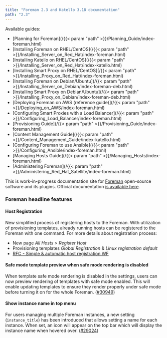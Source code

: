 ```yaml
---
title: "Foreman 2.3 and Katello 3.18 documentation"
path: "2.3"
---
```


Available guides:

* [Planning for Foreman](/{{< param "path" >}}/Planning_Guide/index-foreman.html)
* [Installing Foreman on RHEL/CentOS](/{{< param "path" >}}/Installing_Server_on_Red_Hat/index-foreman.html)
* [Installing Katello on RHEL/CentOS](/{{< param "path" >}}/Installing_Server_on_Red_Hat/index-katello.html)
* [Installing Smart Proxy on RHEL/CentOS](/{{< param "path" >}}/Installing_Proxy_on_Red_Hat/index-foreman.html)
* [Installing Foreman on Debian/Ubuntu](/{{< param "path" >}}/Installing_Server_on_Debian/index-foreman-deb.html)
* [Installing Smart Proxy on Debian/Ubuntu](/{{< param "path" >}}/Installing_Proxy_on_Debian/index-foreman-deb.html)
* [Deploying Foreman on AWS (reference guide)](/{{< param "path" >}}/Deploying_on_AWS/index-foreman.html)
* [Configuring Smart Proxies with a Load Balancer](/{{< param "path" >}}/Configuring_Load_Balancer/index-foreman.html)
* [Provisioning Guide](/{{< param "path" >}}/Provisioning_Guide/index-foreman.html)
* [Content Management Guide](/{{< param "path" >}}/Content_Management_Guide/index-katello.html)
* [Configuring Foreman to use Ansible](/{{< param "path" >}}/Configuring_Ansible/index-foreman.html)
* [Managing Hosts Guide](/{{< param "path" >}}/Managing_Hosts/index-foreman.html)
* [Administering Foreman](/{{< param "path" >}}/Administering_Red_Hat_Satellite/index-foreman.html)

This is work-in-progress documentation site for <a href="https://www.theforeman.org">Foreman</a> open-source software and its
plugins. Official documentation [is available here](https://theforeman.org/manuals/latest/index.html).

### Foreman headline features

#### Host Registration

New simplified process of registering hosts to the Foreman. With utilization of provisioning templates,
already running hosts can be registered to the Foreman with one command.
For more details about registration process:
* New page _All Hosts > Register Host_
* Provisioning templates _Global Registration_ & _Linux registration default_
* [RFC - Simple & automatic host registration WF](https://community.theforeman.org/t/rfc-simple-automatic-host-registration-wf/19588)

#### Safe mode template preview when safe mode rendering is disabled
When template safe mode rendering is disabled in the settings, users can now preview rendering of templates with safe mode enabled. This will enable updating templates to ensure they render properly under safe mode before turning it on for the whole Foreman. ([#30949](https://projects.theforeman.org/issues/30949))

#### Show instance name in top menu
For users managing multiple Foreman instances, a new setting (`instance_title`) has been introduced that allows setting a name for each instance. When set, an icon will appear on the top bar which will display the instance name when hovered over. ([#29024](https://projects.theforeman.org/issues/29024))
